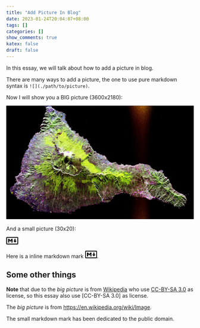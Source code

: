 ```yaml
---
title: "Add Picture In Blog"
date: 2023-01-24T20:04:07+08:00
tags: []
categories: []
show_comments: true
katex: false
draft: false
---
```


In this essay, we will talk about how to add a picture in blog.

<!--more-->

There are many ways to add a picture, the one to use pure markdown syntax is `![](./path/to/picture)`.

Now I will show you a BIG picture (3600x2180):

![Big picture](./TEIDE.JPG)

And a small picture (30x20):

![Small markdown mark](./markdown-30x20.png)

Here is a inline markdown mark ![Small markdown mark](./markdown-30x20.png).

## Some other things

**Note** that due to the *big picture* is from [Wikipedia][wikipedia] who use [CC-BY-SA 3.0][cc-by-sa-3] as license, so this essay also use [CC-BY-SA 3.0] as license.

The *big picture* is from <https://en.wikipedia.org/wiki/Image>.

The small markdown mark has been dedicated to the public domain.

[wikipedia]: https://wikipedia.org/ "Wikipedia"
[cc-by-sa-3]: https://en.wikipedia.org/wiki/Wikipedia:Text_of_the_Creative_Commons_Attribution-ShareAlike_3.0_Unported_License "Creative Commons Attribution-ShareAlike License 3.0"

